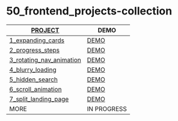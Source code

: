 # 50_frontend_projects-collection

| [PROJECT](https://50projects50days.com/)  | DEMO |
|----------|----------|
| [1_expanding_cards](https://github.com/yswnqc/50_frontend_projects-1_expanding_cards) | [DEMO](https://yswnqc.github.io/50_frontend_projects-1_expanding_cards/) | 
| [2_progress_steps](https://github.com/yswnqc/50_frontend_projects-2_progress_steps) | [DEMO](https://yswnqc.github.io/50_frontend_projects-2_progress_steps/) | 
| [3_rotating_nav_animation](https://github.com/yswnqc/50_frontend_projects-3_rotating_nav_animation) | [DEMO](https://yswnqc.github.io/50_frontend_projects-3_rotating_nav_animation/) | 
| [4_blurry_loading](https://github.com/yswnqc/50_frontend_projects-4_blurry_loading) | [DEMO](https://yswnqc.github.io/50_frontend_projects-4_blurry_loading/) | 
| [5_hidden_search](https://github.com/yswnqc/50_frontend_projects-5_hidden_search) | [DEMO](https://yswnqc.github.io/50_frontend_projects-5_hidden_search/) | 
| [6_scroll_animation](https://github.com/yswnqc/50_frontend_projects-6_scroll_animation) | [DEMO](https://yswnqc.github.io/50_frontend_projects-6_scroll_animation/) | 
| [7_split_landing_page](https://github.com/yswnqc/50_frontend_projects-7_split_landing_page) | [DEMO](https://yswnqc.github.io/50_frontend_projects-7_split_landing_page/) | 
| MORE | IN PROGRESS | 
